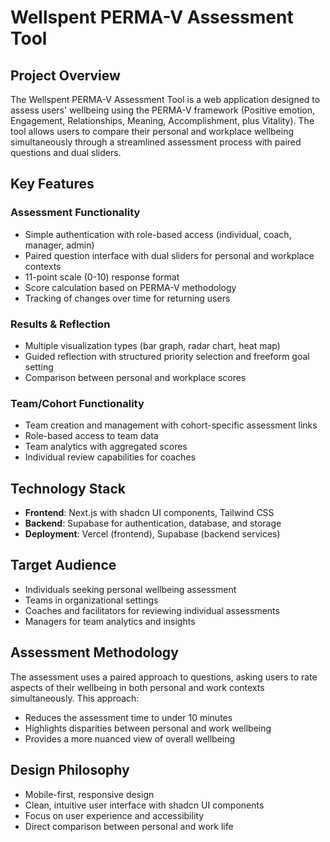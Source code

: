 # Wellspent PERMA-V Assessment Tool

## Project Overview
The Wellspent PERMA-V Assessment Tool is a web application designed to assess users' wellbeing using the PERMA-V framework (Positive emotion, Engagement, Relationships, Meaning, Accomplishment, plus Vitality). The tool allows users to compare their personal and workplace wellbeing simultaneously through a streamlined assessment process with paired questions and dual sliders.

## Key Features

### Assessment Functionality
- Simple authentication with role-based access (individual, coach, manager, admin)
- Paired question interface with dual sliders for personal and workplace contexts
- 11-point scale (0-10) response format
- Score calculation based on PERMA-V methodology
- Tracking of changes over time for returning users

### Results & Reflection
- Multiple visualization types (bar graph, radar chart, heat map)
- Guided reflection with structured priority selection and freeform goal setting
- Comparison between personal and workplace scores

### Team/Cohort Functionality
- Team creation and management with cohort-specific assessment links
- Role-based access to team data
- Team analytics with aggregated scores
- Individual review capabilities for coaches

## Technology Stack
- **Frontend**: Next.js with shadcn UI components, Tailwind CSS
- **Backend**: Supabase for authentication, database, and storage
- **Deployment**: Vercel (frontend), Supabase (backend services)

## Target Audience
- Individuals seeking personal wellbeing assessment
- Teams in organizational settings
- Coaches and facilitators for reviewing individual assessments
- Managers for team analytics and insights

## Assessment Methodology
The assessment uses a paired approach to questions, asking users to rate aspects of their wellbeing in both personal and work contexts simultaneously. This approach:
- Reduces the assessment time to under 10 minutes
- Highlights disparities between personal and work wellbeing
- Provides a more nuanced view of overall wellbeing

## Design Philosophy
- Mobile-first, responsive design
- Clean, intuitive user interface with shadcn UI components
- Focus on user experience and accessibility
- Direct comparison between personal and work life